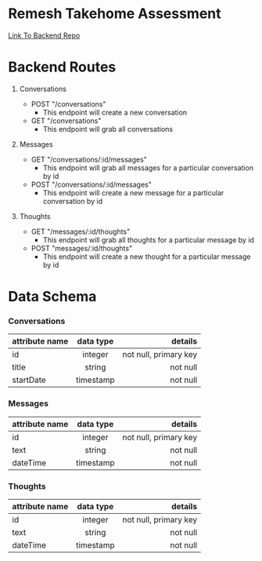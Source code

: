 # Remesh Takehome Assessment

[Link To Backend Repo](https://github.com/lkang97/remesh-takehome-backend)

# Backend Routes

1. Conversations

   - POST "/conversations"
     - This endpoint will create a new conversation
   - GET "/conversations"
     - This endpoint will grab all conversations

2. Messages

   - GET "/conversations/:id/messages"
     - This endpoint will grab all messages for a particular conversation by id
   - POST "/conversations/:id/messages"
     - This endpoint will create a new message for a particular conversation by id

3. Thoughts
   - GET "/messages/:id/thoughts"
     - This endpoint will grab all thoughts for a particular message by id
   - POST "messages/:id/thoughts"
     - This endpoint will create a new thought for a particular message by id

# Data Schema

### **Conversations**

| attribute name | data type |               details |
| -------------- | :-------: | --------------------: |
| id             |  integer  | not null, primary key |
| title          |  string   |              not null |
| startDate      | timestamp |              not null |

### **Messages**

| attribute name | data type |               details |
| -------------- | :-------: | --------------------: |
| id             |  integer  | not null, primary key |
| text           |  string   |              not null |
| dateTime       | timestamp |              not null |

### **Thoughts**

| attribute name | data type |               details |
| -------------- | :-------: | --------------------: |
| id             |  integer  | not null, primary key |
| text           |  string   |              not null |
| dateTime       | timestamp |              not null |
